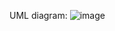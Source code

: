 UML diagram: 
![image](https://github.com/user-attachments/assets/970a83ce-f1fa-48bd-b952-4e2700915093)

